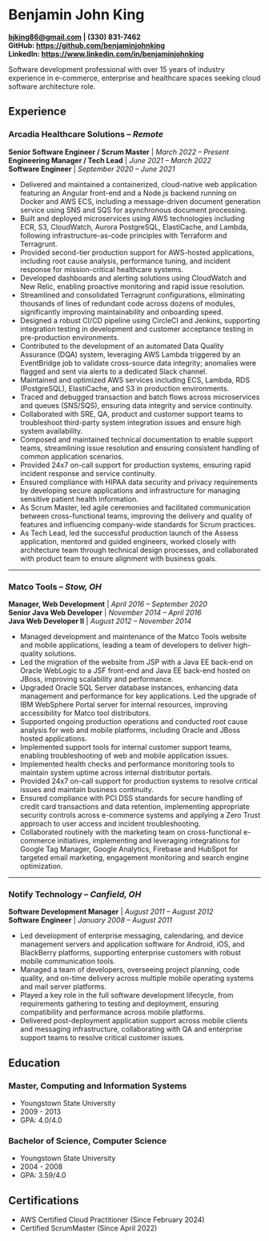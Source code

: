 # Benjamin John King
**bjking86@gmail.com | (330) 831-7462**  
**GitHub: https://github.com/benjaminjohnking**  
**LinkedIn: https://www.linkedin.com/in/benjaminjohnking**  

Software development professional with over 15 years of industry experience in e-commerce, enterprise and healthcare spaces seeking cloud software architecture role.

## Experience

### Arcadia Healthcare Solutions – *Remote*  
**Senior Software Engineer / Scrum Master** | *March 2022 – Present*  
**Engineering Manager / Tech Lead** | *June 2021 – March 2022*  
**Software Engineer** | *September 2020 – June 2021*

- Delivered and maintained a containerized, cloud-native web application featuring an Angular front-end and a Node.js backend running on Docker and AWS ECS, including a message-driven document generation service using SNS and SQS for asynchronous document processing.
- Built and deployed microservices using AWS technologies including ECR, S3, CloudWatch, Aurora PostgreSQL, ElastiCache, and Lambda, following infrastructure-as-code principles with Terraform and Terragrunt.
- Provided second-tier production support for AWS-hosted applications, including root cause analysis, performance tuning, and incident response for mission-critical healthcare systems.
- Developed dashboards and alerting solutions using CloudWatch and New Relic, enabling proactive monitoring and rapid issue resolution.
- Streamlined and consolidated Terragrunt configurations, eliminating thousands of lines of redundant code across dozens of modules, significantly improving maintainability and onboarding speed.
- Designed a robust CI/CD pipeline using CircleCI and Jenkins, supporting integration testing in development and customer acceptance testing in pre-production environments.
- Contributed to the development of an automated Data Quality Assurance (DQA) system, leveraging AWS Lambda triggered by an EventBridge job to validate cross-source data integrity; anomalies were flagged and sent via alerts to a dedicated Slack channel.
- Maintained and optimized AWS services including ECS, Lambda, RDS (PostgreSQL), ElastiCache, and S3 in production environments.
- Traced and debugged transaction and batch flows across microservices and queues (SNS/SQS), ensuring data integrity and service continuity.
- Collaborated with SRE, QA, product and customer support teams to troubleshoot third-party system integration issues and ensure high system availability.
- Composed and maintained technical documentation to enable support teams, streamlining issue resolution and ensuring consistent handling of common application scenarios.
- Provided 24x7 on-call support for production systems, ensuring rapid incident response and service continuity.
- Ensured compliance with HIPAA data security and privacy requirements by developing secure applications and infrastructure for managing sensitive patient health information.
- As Scrum Master, led agile ceremonies and facilitated communication between cross-functional teams, improving the delivery and quality of features and influencing company-wide standards for Scrum practices.
- As Tech Lead, led the successful production launch of the Assess application, mentored and guided engineers, worked closely with architecture team through technical design processes, and collaborated with product team to ensure alignment with business goals.

---

### Matco Tools – *Stow, OH*  
**Manager, Web Development** | *April 2016 – September 2020*  
**Senior Java Web Developer** | *November 2014 – April 2016*  
**Java Web Developer II** | *August 2012 – November 2014*

- Managed development and maintenance of the Matco Tools website and mobile applications, leading a team of developers to deliver high-quality solutions.
- Led the migration of the website from JSP with a Java EE back-end on Oracle WebLogic to a JSF front-end and Java EE back-end hosted on JBoss, improving scalability and performance.
- Upgraded Oracle SQL Server database instances, enhancing data management and performance for key applications.
Led the upgrade of IBM WebSphere Portal server for internal resources, improving accessibility for Matco tool distributors.
- Supported ongoing production operations and conducted root cause analysis for web and mobile platforms, including Oracle and JBoss hosted applications.
- Implemented support tools for internal customer support teams, enabling troubleshooting of web and mobile application issues.
- Implemented health checks and performance monitoring tools to maintain system uptime across internal distributor portals.
- Provided 24x7 on-call support for production systems to resolve critical issues and maintain business continuity.
- Ensured compliance with PCI DSS standards for secure handling of credit card transactions and data retention, implementing appropriate security controls across e-commerce systems and applying a Zero Trust approach to user access and incident troubleshooting.
- Collaborated routinely with the marketing team on cross-functional e-commerce initiatives, implementing and leveraging integrations for Google Tag Manager, Google Analytics, Firebase and HubSpot for targeted email marketing, engagement monitoring and search engine optimization.

---

### Notify Technology – *Canfield, OH*  
**Software Development Manager** | *August 2011 – August 2012*  
**Software Engineer** | *January 2008 – August 2011*

- Led development of enterprise messaging, calendaring, and device management servers and application software for Android, iOS, and BlackBerry platforms, supporting enterprise customers with robust mobile communication tools.
- Managed a team of developers, overseeing project planning, code quality, and on-time delivery across multiple mobile operating systems and mail server platforms.
- Played a key role in the full software development lifecycle, from requirements gathering to testing and deployment, ensuring compatibility and performance across mobile platforms.
- Delivered post-deployment application support across mobile clients and messaging infrastructure, collaborating with QA and enterprise support teams to resolve critical customer issues.

## Education

### Master, Computing and Information Systems
- Youngstown State University
- 2009 - 2013
- GPA: 4.0/4.0

### Bachelor of Science, Computer Science
- Youngstown State University
- 2004 - 2008
- GPA: 3.59/4.0

## Certifications
- AWS Certified Cloud Practitioner (Since February 2024)
- Certified ScrumMaster (Since April 2022)
